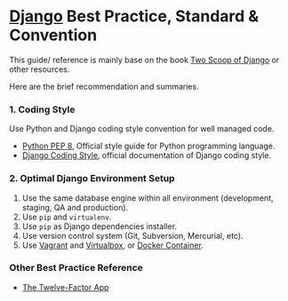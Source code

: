 # [Django](https://www.djangoproject.com/) Best Practice, Standard & Convention
This guide/ reference is mainly base on the book [Two Scoop of Django](https://www.twoscoopspress.com/collections/everything/products/two-scoops-of-django-1-8) or other resources. 

Here are the brief recommendation and summaries.

### 1. Coding Style
Use Python and Django coding style convention for well managed code.
* [Python PEP 8](http://www.python.org/dev/peps/pep-0008/), Official style guide for Python programming language.
* [Django Coding Style](https://docs.djangoproject.com/en/1.8/internals/contributing/writing-code/coding-style/), official documentation of Django coding style.

### 2. Optimal Django Environment Setup
1. Use the same database engine within all environment (development, staging, QA and production).
2. Use `pip` and `virtualenv`.
3. Use `pip` as Django dependencies installer.
4. Use version control system (Git, Subversion, Mercurial, etc).
5. Use [Vagrant](https://www.vagrantup.com/) and [Virtualbox](https://www.virtualbox.org/), or [Docker Container](https://www.docker.com/).

### Other Best Practice Reference
* [The Twelve-Factor App](https://12factor.net/)
